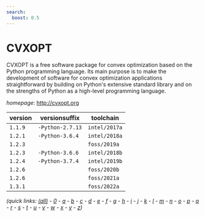 ```yaml
---
search:
  boost: 0.5
---
```

# CVXOPT

CVXOPT is a free software package for convex optimization based on the Python programming language.  Its main purpose is to make the development of software for convex optimization applications straightforward by  building on Python's extensive standard library and on the strengths of Python as a high-level programming language.

*homepage*: <http://cvxopt.org>

version | versionsuffix | toolchain
--------|---------------|----------
``1.1.9`` | ``-Python-2.7.13`` | ``intel/2017a``
``1.2.1`` | ``-Python-3.6.4`` | ``intel/2018a``
``1.2.3`` |  | ``foss/2019a``
``1.2.3`` | ``-Python-3.6.6`` | ``intel/2018b``
``1.2.4`` | ``-Python-3.7.4`` | ``intel/2019b``
``1.2.6`` |  | ``foss/2020b``
``1.2.6`` |  | ``foss/2021a``
``1.3.1`` |  | ``foss/2022a``


*(quick links: [(all)](../index.md) - [0](../0/index.md) - [a](../a/index.md) - [b](../b/index.md) - [c](../c/index.md) - [d](../d/index.md) - [e](../e/index.md) - [f](../f/index.md) - [g](../g/index.md) - [h](../h/index.md) - [i](../i/index.md) - [j](../j/index.md) - [k](../k/index.md) - [l](../l/index.md) - [m](../m/index.md) - [n](../n/index.md) - [o](../o/index.md) - [p](../p/index.md) - [q](../q/index.md) - [r](../r/index.md) - [s](../s/index.md) - [t](../t/index.md) - [u](../u/index.md) - [v](../v/index.md) - [w](../w/index.md) - [x](../x/index.md) - [y](../y/index.md) - [z](../z/index.md))*

